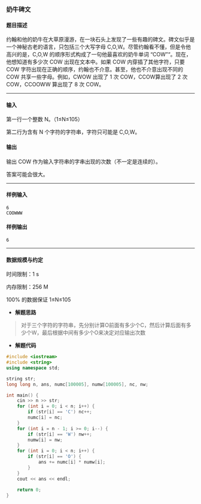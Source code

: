 ### 奶牛碑文

#### 题目描述

 约翰和他的奶牛在大草原漫游，在一块石头上发现了一些有趣的碑文。碑文似乎是一个神秘古老的语言，只包括三个大写字母 C,O,W。尽管约翰看不懂，但是令他高兴的是，C,O,W 的顺序形式构成了一句他最喜欢的奶牛单词 “COW”“。现在，他想知道有多少次 COW 出现在文本中。如果 COW 内穿插了其他字符，只要 COW 字符出现在正确的顺序，约翰也不介意。甚至，他也不介意出现不同的 COW 共享一些字母。例如，CWOW 出现了 1 次 COW，CCOW算出现了 2 次 COW，CCOOWW 算出现了 8 次 COW。

------

#### 输入

 第一行一个整数 N。（1≤N≤105）

 第二行为含有 N 个字符的字符串，字符只可能是 C,O,W。

#### 输出

 输出 COW 作为输入字符串的字串出现的次数（不一定是连续的）。

 答案可能会很大。

------

#### 样例输入

```
6
COOWWW
```

#### 样例输出

```
6
```

------

#### 数据规模与约定

 时间限制：1 s

 内存限制：256 M

 100% 的数据保证 1≤N≤105

- **解题思路**

> 对于三个字符的字符串，先分别计算O前面有多少个C，然后计算后面有多少个W，最后根据中间有多少个O来决定对应输出次数

- **解题代码**

```c++
#include <iostream>
#include <string> 
using namespace std;

string str;
long long n, ans, numc[100005], numw[100005], nc, nw;

int main() {
	cin >> n >> str;
	for (int i = 0; i < n; i++) {
		if (str[i] == 'C') nc++;
		numc[i] = nc;
	}
	for (int i = n - 1; i >= 0; i--) {
		if (str[i] == 'W') nw++;
		numw[i] = nw;
	}
	for (int i = 0; i < n; i++) {
		if (str[i] == 'O') {
			ans += numc[i] * numw[i];
		}
	}
	cout << ans << endl;
	
	return 0;
}
```

